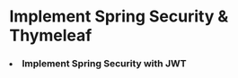 <h1>Implement Spring Security & Thymeleaf</h1>

<h3>
<li>
Implement Spring Security with JWT
</li>
</h3>
